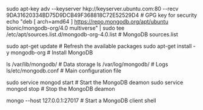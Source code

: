 sudo apt-key adv --keyserver hkp://keyserver.ubuntu.com:80 --recv 9DA31620334BD75D9DCB49F368818C72E52529D4                                                  # GPG key for security
echo "deb [ arch=amd64 ] https://repo.mongodb.org/apt/ubuntu bionic/mongodb-org/4.0 multiverse" | sudo tee /etc/apt/sources.list.d/mongodb-org-4.0.list     # MongoDB sources.list

sudo apt-get update                   # Refresh the available packages
sudo apt-get install -y mongodb-org   # Install MongoDB

ls /var/lib/mongodb/                  # Data storage
ls /var/log/mongodb/                  # Logs
ls/etc/mongodb.conf                   # Main configuration file

sudo service mongod start             # Start the MongoDB deamon
sudo service mongod stop              # Stop the MongoDB deamon

mongo --host 127.0.0.1:27017          # Start a MongoDB client shell
